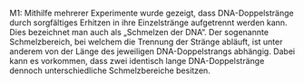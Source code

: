 M1: 
Mithilfe mehrerer Experimente wurde gezeigt, dass DNA-Doppelstränge durch sorgfältiges 
Erhitzen in ihre Einzelstränge aufgetrennt werden kann. Dies bezeichnet man auch als 
„Schmelzen der DNA“. 
Der sogenannte Schmelzbereich, bei welchem die Trennung der Stränge abläuft, ist unter 
anderem von der Länge des jeweiligen DNA-Doppelstrangs abhängig. Dabei kann es 
vorkommen, dass zwei identisch lange DNA-Doppelstränge dennoch unterschiedliche 
Schmelzbereiche besitzen. 
